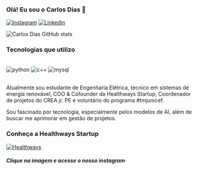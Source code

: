 ### Olá! Eu sou o Carlos Dias 👋

[![Instagram](https://img.shields.io/badge/Instagram-E4405F?style=for-the-badge&logo=instagram&logoColor=white
)](https://www.instagram.com/eng_carlosdias/)
[![Linkedin](https://img.shields.io/badge/LinkedIn-0077B5?style=for-the-badge&logo=linkedin&logoColor=white)](https://www.linkedin.com/in/carlosgdias?lipi=urn%3Ali%3Apage%3Ad_flagship3_profile_view_base_contact_details%3B%2Flixc07cS2miKTUCrVa6yQ%3D%3D)

![Carlos Dias GitHub stats](https://github-readme-stats.vercel.app/api?username=engcarlosdias&show_icons=true&theme=dark)

### Tecnologias que utilizo 

<div style="display: inline_block"><br/>
    <img align="center" alt="python" src="https://img.shields.io/badge/Python-3776AB?style=for-the-badge&logo=python&logoColor=white">
     <img align="center" alt="c++" src="https://img.shields.io/badge/C%2B%2B-00599C?style=for-the-badge&logo=c%2B%2B&logoColor=white">
 <img align="center" alt="mysql" src="https://img.shields.io/badge/MySQL-00000F?style=for-the-badge&logo=mysql&logoColor=white">


</div> <br/>

Atualmente sou estudante de Engenharia Elétrica, técnico em sistemas de energia renovável, COO & Cofounder da Healthways Startup, Coordenador de projetos do CREA jr. PE e voluntário do programa #tmjunicef. <br/>

Sou fascinado por tecnologia, especialmente pelos modelos de AI, além de buscar me aprimorar em gestão de projetos. <br/>

### Conheça a Healthways Startup 
[![Healthways](https://user-images.githubusercontent.com/127410454/224084091-778ff4d1-d6ab-4376-9dcc-2bf2c95b2c75.png)](https://www.instagram.com/healthways_hws/)
##### Clique na imagem e acesse o nosso instagram
